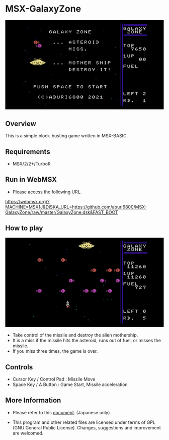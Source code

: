 # MSX-GalaxyZone

<img src="image/01.png">

## Overview

This is a simple block-busting game written in MSX-BASIC.

## Requirements

- MSX/2/2+/TurboR

## Run in WebMSX

- Please access the following URL.

https://webmsx.org/?MACHINE=MSX1J&DISKA_URL=https://github.com/aburi6800/MSX-GalaxyZone/raw/master/GalaxyZone.dsk&FAST_BOOT

## How to play

<img src="image/02.png">

- Take control of the missile and destroy the alien mothership.
- It is a miss if the missile hits the asteroid, runs out of fuel, or misses the missile.
- If you miss three times, the game is over.

## Controls

- Cursor Key / Control Pad : Missile Move
- Space Key / A Button : Game Start, Missile acceleration

## More Information

- Please refer to this [document](https://github.com/aburi6800/MSX-GalaxyZone/blob/master/documents/GalaxyZone.pdf). (Japanese only)

- This program and other related files are licensed under terms of GPL (GNU General Public License). Changes, suggestions and improvement are welcomed.
